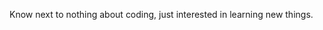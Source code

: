 Know next to nothing about coding, just interested in learning new things.  

<!---
SecludedOlive/SecludedOlive is a ✨ special ✨ repository because its `README.md` (this file) appears on your GitHub profile.
You can click the Preview link to take a look at your changes.
--->
